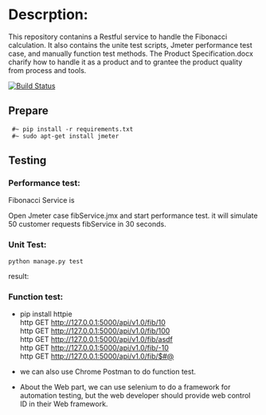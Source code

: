 # Descrption:
This repository contanins a Restful service to handle the Fibonacci calculation. It also contains the unite test scripts, Jmeter performance test case, and manually function test methods.
The Product Specification.docx charify how to handle it as a product and to grantee the product quality from process and tools.


[![Build Status](https://travis-ci.org/i070595/emc2.svg?branch=master)](https://travis-ci.org/i070595/emc2)

## **Prepare**
     #~ pip install -r requirements.txt
     #~ sudo apt-get install jmeter


## **Testing**

### Performance test:
Fibonacci Service is

Open Jmeter case fibService.jmx and start performance test. it will simulate 50 customer requests fibService in 30 seconds.

### Unit Test:
    python manage.py test
result:


### Function test:
* pip install httpie <br>
http GET http://127.0.0.1:5000/api/v1.0/fib/10 <br>
http GET http://127.0.0.1:5000/api/v1.0/fib/100 <br>
http GET http://127.0.0.1:5000/api/v1.0/fib/asdf <br>
http GET http://127.0.0.1:5000/api/v1.0/fib/-10 <br>
http GET http://127.0.0.1:5000/api/v1.0/fib/$#@ <br>

* we can also use Chrome Postman to do function test.
* About the Web part, we can use selenium to do a framework for automation testing, but the web developer should provide web control ID in their Web framework.
